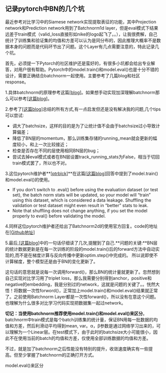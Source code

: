 ## 记录pytorch中BN的几个坑

最近参考对比学习中的Siamese network实现提取表征的功能，其中Projection network和Prediction network用到了Batchnorm1d layer，但是eval模式下结果远差于train模式（valid_loss直接形如nike的logo起飞了。。），让我很费解，自己统计了训练集和验证集的均值和方差可以认为是同分布的，因此推理大概率不是数据本身的问题而是代码环节出了问题。这个Layer有几点需要注意的，特此记录几个坑。

首先，必须提一下Pytorch的社区维护还是蛮好的，有很多小坑都会给出专业解答，对用户很有帮助。Pytorch中的model.train()和model.eval()也是十分不错的设计，需要正确结合batchnorm一起使用。主要参考了几篇blog和社区response。

1.具体batchnorm的原理参考这篇[[blog]](https://zhuanlan.zhihu.com/p/232487440)。如果想手动实现加深理解batchnorm那么可以参考[[这篇blog]](https://www.jianshu.com/p/2b94da24af3b)。

2.参考了[[这篇blog]](https://cloud.tencent.com/developer/article/1725409)总结的所有方式,有一点启发但还是没有解决我的问题,几个tips可以尝试:

- 调大了batchsize，这样的目的是为了让统计值不会由于batchsize过小导致计算偏差；
- 降低了BN层的momentum，那么训练集存储的running_mean就会更新的幅度较小，和上一次比较接近；
- 检查是否存在不同的层使用相同BN层的bug；
- 尝试去掉eval模式或者在BN层设置track_running_stats为False，相当于切回train模式罢了，所以也不对。


3.这位pytorch维护者**[[ptrblck]](https://discuss.pytorch.org/u/ptrblck)**在这篇[[这篇blog]](https://discuss.pytorch.org/t/using-dataloader-yields-different-results-for-shuffle-true-false/59375/6)回答中提到了model.train()和model.eval()的使用。

- If you don’t switch to .eval() before using the evaluation dataset (or test set), the batch norm stats will be updated, so your model will “train” using this dataset, which is considered a data leakage.
Shuffling the validation or test dataset might even result in “better” stats to leak.
- Note that shuffling does not change anything, if you set the model properly to eval() before validating the model.

4.同样这位pytorch维护者还给出了Batchnorm2d的使用官方回复。code的地址在[[Github地址]](https://github.com/ptrblck/pytorch_misc/blob/master/batch_norm_manual.py#L62)

5.最后,[[这篇blog]](https://blog.csdn.net/qq_38556984/article/details/105662342)中的一句话仔细读了几次,提醒到了自己.**问题的关键:**BN层的统计数据更新是在每一次训练的阶段的model.train()后的forward方法中自动实现的,而不是在梯度计算与反向传播中更新optim.step()中完成的。
所以说即使不计算梯度，整个模型还是由于BN的变化更新了。

这句话的意思就是说每一次调用forward()，那么BN的统计量就更新了。忽然想到自己实现对比学习用了triplet loss，那么我需要分别得到anchor，positive和negative的embedding，我是分别过的network，这就是问题的关键了。。恍然大悟！将数据一次性forword()，正常加上model.train()和model.eval()结果就正常了。之前使用Batchnorm Layer都是一次性forward()，所以没有在意这个问题。也理解为什么很多对比学习代码实现把数据集一起过network。

**切记：当使用batchnorm推荐使用model.train()和model.eval()来区分**。batchnorm中train模式是每个batch训练集的统计量，保证BN用每一批数据的均值和方差，然后利滑动平均得到mean, var。α，β参数是通过网络学习出来的，可以理解为一个Linear层。在test模式下，由于此时的batchsize大小可能很小，因此不在使用当前的batch的均值和方差，仅使用全部训练数据的均值和方差。

不过，就是加了batchnorm之后性能没有特别的提升，收敛速度确实有一些提高。但至少掌握了batchnorm的正确打开方式。














model.eval()来区分







































  